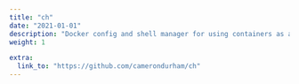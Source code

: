 ```yaml
---
title: "ch"
date: "2021-01-01"
description: "Docker config and shell manager for using containers as ad-hoc dev environments"
weight: 1

extra:
  link_to: "https://github.com/camerondurham/ch"
---
```


